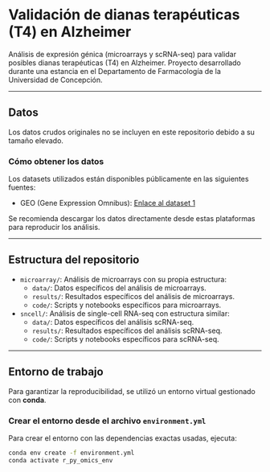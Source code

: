 # Validación de dianas terapéuticas (T4) en Alzheimer

Análisis de expresión génica (microarrays y scRNA-seq) para validar posibles dianas terapéuticas (T4) en Alzheimer. Proyecto desarrollado durante una estancia en el Departamento de Farmacología de la Universidad de Concepción.

---

## Datos

Los datos crudos originales no se incluyen en este repositorio debido a su tamaño elevado.

### Cómo obtener los datos

Los datasets utilizados están disponibles públicamente en las siguientes fuentes:

- GEO (Gene Expression Omnibus): [Enlace al dataset 1](#)  <!-- reemplaza con el enlace real -->

Se recomienda descargar los datos directamente desde estas plataformas para reproducir los análisis.

---

## Estructura del repositorio

 - `microarray/`: Análisis de microarrays con su propia estructura:
    - `data/`: Datos específicos del análisis de microarrays.  
    - `results/`: Resultados específicos del análisis de microarrays.  
    - `code/`: Scripts y notebooks específicos para microarrays.
  - `sncell/`: Análisis de single-cell RNA-seq con estructura similar:
    - `data/`: Datos específicos del análisis scRNA-seq.  
    - `results/`: Resultados específicos del análisis scRNA-seq.  
    - `code/`: Scripts y notebooks específicos para scRNA-seq.

---

## Entorno de trabajo

Para garantizar la reproducibilidad, se utilizó un entorno virtual gestionado con **conda**.

### Crear el entorno desde el archivo `environment.yml`

Para crear el entorno con las dependencias exactas usadas, ejecuta:

```bash
conda env create -f environment.yml
conda activate r_py_omics_env
